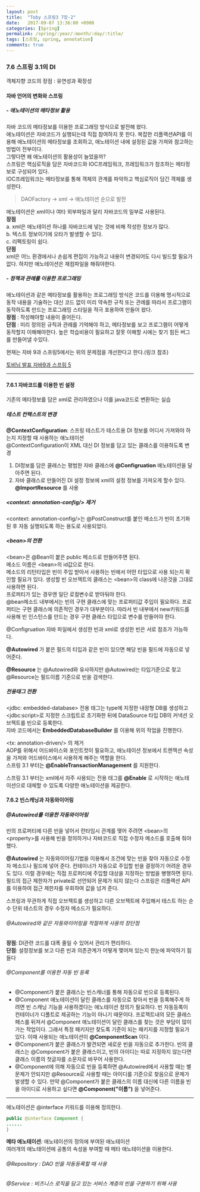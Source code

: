 ```yaml
---
layout: post
title:  "Toby 스프링3 7장-2"
date:   2017-09-07 13:36:00 +0900
categories: [Spring]
permalink: /spring/:year/:month/:day/:title/
tags: [스프링, spring, annotation]
comments: true
---
```


### 7.6 스프링 3.1의 DI
객체지향 코드의 장점 : 유연성과 확장성
#### 자바 언어의 변화와 스프링   
##### - 애노테이션의 메타정보 활용
자바 코드의 메타정보를 이용한 프로그래밍 방식으로 발전해 왔다.   
애노테이션은 자바코드가 실행되는데 직접 참여하지 못 한다. 복잡한 리플랙션API를 이용해 애노테이션의 메타정보를 조회하고, 애노테이션 내에 설정된 값을 가져와 참고하는 방법이 전부이다.   
그렇다면 왜 애노테이션의 활용성이 늘었을까?   
스프링은 핵심로직을 담은 자바코드와 IOC프레임워크, 프레임워크가 참조하는 메타정보로 구성되어 있다.  
IOC프레임워크는 메타정보를 통해 객체의 관계를 파악하고 핵심로직이 담긴 객체를 생성한다.
>DAOFactory -> xml -> 애노테이션 순으로 발전

애노테이션은 xml이나 여타 외부파일과 달리 자바코드의 일부로 사용된다.   
**장점**   
a. xml은 애노테이션 하나를 자바코드에 넣는 것에 비해 작성한 정보가 많다.   
b. 텍스트 정보이기에 오타가 발생할 수 있다.   
c. 리펙토링이 쉽다.  
**단점**   
xml은 어느 환경에서나 손쉽게 편집이 가능하고 내용이 변경되어도 다시 빌드할 필요가 없다. 하지만 애노테이션은 재컴파일을 해줘야한다.   

##### - 정책과 관례를 이용한 프로그래밍   
애노테이션과 같은 메타정보를 활용하는 프로그래밍 방식은 코드를 이용해 명시적으로 동작 내용을 기술하는 대신 코드 없이 미리 약속한 규칙 또는 관례를 따라서 프로그램이 동작하도록 만드는 프로그래밍 스타일을 적극 포용하여 만들어 왔다.  
**장점** : 작성해야할 내용이 줄어든다.   
**단점** : 미리 정의된 규칙과 관례를 기억해야 하고, 메타정보를 보고 프로그램이 어떻게 동작할지 이해해야한다. 높은 학습비용이 필요하고 잘못 이해할 시에는 찾기 힘든 버그를 만들어낼 수있다.   

현재는 자바 9과 스프링5에서는 위의 문제점을 개선한다고 한다.(링크 참조)   

[토비님 발표 자바9과 스프링 5](https://minigear.github.io/etc/2017/08/30/oracle_code/)

-----

#### 7.6.1 자바코드를 이용한 빈 설정
기존의 메타정보를 담은 xml로 관리하였으나 이를 java코드로 변환하는 실습
##### 테스트 컨텍스트의 변경
**@ContextConfiguration**: 스프링 테스트가 테스트용 DI 정보를 어디서 가져와야 하는지 지정할 때 사용하는 애노테이션   
@ContextConfiguration이 XML 대신 DI 정보를 담고 있는 클래스를 이용하도록 변경   
1. DI정보를 담은 클래스는 평범한 자바 클래스에 **@Configruation** 애노테이션을 달아주면 된다.
2. 자바 클래스로 만들어진 DI 설정 정보에 xml의 설정 정보를 가져오게 할수 있다.  
  **@ImportResource** 를 사용

##### \<context: annotation-config/> 제거
  \<context: annotation-config/>는 \@PostConstruct를 붙인 메소드가 빈이 초기화된 후 자동 실행되도록 하는 용도로 사용되었다.

##### \<bean>의 전환
\<bean>은 @Bean이 붙은 public 메소드로 만들어주면 된다.   
메소드 이름은 \<bean>의 id값으로 한다.  
메소드의 리턴타입은 빈이 주입 받아서 사용하는 빈에서 어떤 타입으로 사용 되는지 확인할 필요가 있다.
생성할 빈 오브젝트의 클래스는 \<bean>의 class에 나온것을 그대로 사용하면 된다.   
프로퍼티가 있는 경우엔 일단 로컬변수로 받아둬야 한다.   
@bean메소드 내부에서는 빈의 구현 클래스에 맞는 프로퍼티값 주입이 필요하다. 프로퍼티는 구현 클래스에 의존적인 경우가 대부분이다. 따라서 빈 내부에서 new키워드를 사용해 빈 인스턴스를 만드는 경우 구현 클래스 타입으로 변수를 만들어야 한다.   

@Configruation 자바 파일에서 생성한 빈과 xml로 생성한 빈은 서로 참조가 가능하다.   

**@Autowired** 가 붙은 필드의 티입과 같은 빈이 있으면 해당 빈을 필드에 자동으로 넣어준다.   

**@Resource** 는 @Autowired와 유사하지만 @Autowired는 타입기준으로 찾고 @Resource는 필드이름 기준으로 빈을 검색한다.   

##### 전용태그 전환
\<jdbc: embedded-database> 전용 태그는 type에 지정한 내장형 DB를 생성하고 \<jdbc:script>로 지정한 스크립트로 초기화한 뒤에 DataSource 타입 DB의 커낵션 오브젝트를 빈으로 등록한다.  
자바 코드에서는 **EmbeddedDatabaseBuilder** 를 이용해 위의 작업을 진행한다.   

\<tx: annotation-driven/> 의 제거   
AOP를 위해서 어드바이스와 포인트컷이 필요하고, 애노테이션 정보에서 트랜잭션 속성을 가져와 어드바이스에서 사용하게 해주는 역할을 한다.   
스프링 3.1 부터는 **\@EnableTransactionManagement** 를 지원한다.   

스프링 3.1 부터는 xml에서 자주 사용되는 전용 태그를 **@Enable** 로 시작하는 애노테이션으로 대체할 수 있도록 다양한 애노테이션을 제공한다.   

#### 7.6.2 빈스캐닝과 자동와이어링
##### @Autowired를 이용한 자동와이어링

빈의 프로퍼티에 다른 빈을 넣어서 런타임시 관계를 맺어 주려면 \<bean>의 \<property>를 사용해 빈을 정의하거나 자바코드로 직접 수정자 메소드를 호출해 줘야 했다.  

**@Autowired** 는 자동와이어링기법을 이용해서 조건에 맞는 빈을 찾아 자동으로 수정자 메소드나 필드에 넣어 준다. 컨테이너가 자동으로 주입할 빈을 결정하기 어려운 경우도 있다. 이럴 경우에는 직접 프로퍼티에 주입할 대상을 지정하는 방법을 병행하면 된다.   
필드의 접근 제한자가 private로 선언되어 문제가 되지 않는다 스프링은 리플랙션 API를 이용하여 접근 제한자를 우회하여 값을 넘겨 준다.   

스프링과 무관하게 직접 오브젝트를 생성하고 다른 오브젝트에 주입해서 테스트 하는 순수 단위 테스트의 경우 수정자 메소드가 필요하다.  

###### @Autowired와 같은 자동와이어링을 적절하게 사용의 장단점   
**장점**: DI관련 코드를 대폭 줄일 수 있어서 관리가 편리하다.   
**단점**: 설정정보를 보고 다른 빈과 의존관계가 어떻게 맺어져 있는지 한눈에 파악하기 힘들다

###### @Component를 이용한 자동 빈 등록
- @Component가 붙은 클래스는 빈스캐너를 통해 자동으로 빈으로 등록된다.
- @Component 애노테이션이 달린 클래스를 자동으로 찾아서 빈을 등록해주게 하려면 빈 스캐닝 기능을 사용하겠다는 애노테이션 정의가 필요하다. 빈 자동등록이 컨테이너가 디폴트로 제공하는 기능이 아니기 때문이다. 프로젝트내의 모든 클래스패스를 뒤져서 @Component 애노테이션이 달린 클래스를 찾는 것은 부담이 많이 가는 작업이다. 그래서 특정 패키지만 찾도록 기준이 되는 패키지를 지정할 필요가 있다. 이때 사용되는 애노테이션이 **@ComponentScan** 이다.   
- @Component가 붙은 클래스가 발견되면 새로운 빈을 자동으로 추가한다. 빈의 클래스는 @Component가 붙은 클래스이고, 빈의 아이디는 따로 지정하지 않는다면 클래스 이름의 첫글자를 소문자로 바꾸어 사용한다.
- @Component에 의해 자동으로 빈을 등록하면 @Autowired에서 사용할 때는 별 문제가 안되지만 @Resource로 사용할 때는 아이디를 기준으로 찾음으로 문제가 발생할 수 있다. 만약 @Component가 붙은 클래스의 이름 대신에 다른 이름을 빈을 아이디로 사용하고 싶다면 **@Component("이름")** 을 넣어준다.

---

애노테이션은 @interface 키워드를 이용해 정의한다.
```java
public @interface Component {
......
}

```
**메타 애노테이션**: 애노테이션의 정의에 부여된 애노테이션   
여러개의 애노태이션에 공통의 속성을 부여할 때 메타 애노테이션을 이용한다.   

###### @Repository : DAO 빈을 자동등록할 때 사용
###### @Service : 비즈니스 로직을 담고 있는 서비스 계층의 빈을 구분하기 위해 사용
